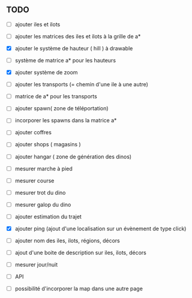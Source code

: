 TODO
----
- [ ] ajouter iles et ilots
- [ ] ajouter les matrices des iles et ilots à la grille de a\*
- [x] ajouter le système de hauteur ( hill ) à drawable
- [ ] système de matrice a\* pour les hauteurs
- [x] ajouter système de zoom
- [ ] ajouter les transports (= chemin d'une ile à une autre)
- [ ] matrice de a\* pour les transports
- [ ] ajouter spawn( zone de téléportation)
- [ ] incorporer les spawns dans la matrice a\*
- [ ] ajouter coffres
- [ ] ajouter shops ( magasins )
- [ ] ajouter hangar ( zone de génération des dinos)
- [ ] mesurer marche à pied
- [ ] mesurer course
- [ ] mesurer trot du dino
- [ ] mesurer galop du dino
- [ ] ajouter estimation du trajet
- [x] ajouter ping (ajout d'une localisation sur un évènement de type click)
- [ ] ajouter nom des iles, ilots, régions, décors
- [ ] ajout d'une boite de description sur iles, ilots, décors
- [ ] mesurer jour/nuit
- [ ] API
- [ ] possibilité d'incorporer la map dans une autre page

